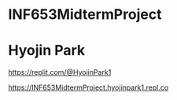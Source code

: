 # INF653MidtermProject

# Hyojin Park

https://replit.com/@HyojinPark1

https://INF653MidtermProject.hyojinpark1.repl.co
